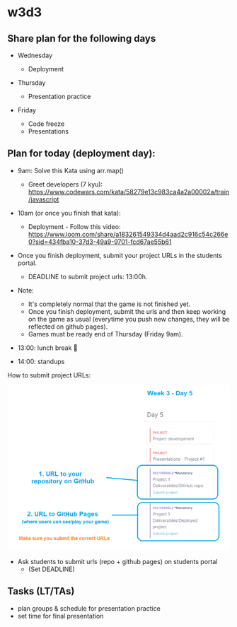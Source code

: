 

# w3d3





## Share plan for the following days

- Wednesday
  - Deployment

- Thursday
  - Presentation practice

- Friday
  - Code freeze
  - Presentations



<!-- 

@students: 
- games must be ready end of Thursday.
- if you're blocked, ask for help. Don't leave it for Thursday 

-->






## Plan for today (deployment day):

- 9am: Solve this Kata using arr.map()
  - Greet developers (7 kyu): https://www.codewars.com/kata/58279e13c983ca4a2a00002a/train/javascript

- 10am (or once you finish that kata):
  - Deployment - Follow this video: https://www.loom.com/share/a183261549334d4aad2c916c54c266e0?sid=434fba10-37d3-49a9-9701-fcd67ae55b61

- Once you finish deployment, submit your project URLs in the students portal.
  - DEADLINE to submit project urls: 13:00h.

- Note: 
  - It's completely normal that the game is not finished yet.
  - Once you finish deployment, submit the urls and then keep working on the game as usual (everytime you push new changes, they will be reflected on github pages).
  - Games must be ready end of Thursday (Friday 9am).

- 13:00: lunch break 🥗
- 14:00: standups



How to submit project URLs:

![project1-urls](../media/images/project1-%20submit%20urls.png)



<!-- 

@LT: 9:50 (optional) solve kata together in main room:
- refresh .map()
- solve kata

-->



<!-- IMPORTANT -->
<!-- IMPORTANT -->
<!-- IMPORTANT -->
- Ask students to submit urls (repo + github pages) on students portal
  - (Set DEADLINE)
<!-- IMPORTANT -->
<!-- IMPORTANT -->
<!-- IMPORTANT -->





## Tasks (LT/TAs)
- plan groups & schedule for presentation practice
- set time for final presentation


